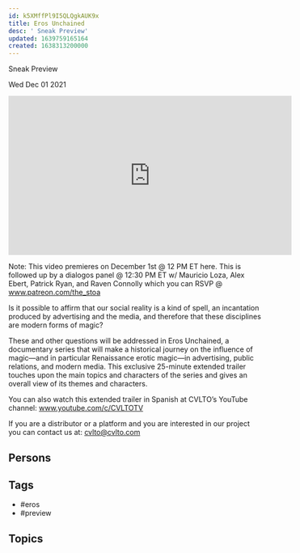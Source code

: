 ```yaml
---
id: k5XMffPl9I5QLQgkAUK9x
title: Eros Unchained
desc: ' Sneak Preview'
updated: 1639759165164
created: 1638313200000
---
```



 Sneak Preview

Wed Dec 01 2021

<iframe width="560" height="315" src="https://www.youtube.com/embed/eA7kWOaEh54" title="Eros Unchained: Sneak Preview" frameborder="0" allow="accelerometer; autoplay; clipboard-write; encrypted-media; gyroscope; picture-in-picture" allowfullscreen ></iframe>

Note: This video premieres on December 1st @ 12 PM ET here. This is followed up by a dialogos panel @ 12:30 PM ET w/ Mauricio Loza, Alex Ebert, Patrick Ryan, and Raven Connolly which you can RSVP @ www.patreon.com/the_stoa

Is it possible to affirm that our social reality is a kind of spell, an incantation produced by advertising and the media, and therefore that these disciplines are modern forms of magic?

These and other questions will be addressed in Eros Unchained, a documentary series that will make a historical journey on the influence of magic—and in particular Renaissance erotic magic—in advertising, public relations, and modern media. This exclusive 25-minute extended trailer touches upon the main topics and characters of the series and gives an overall view of its themes and characters.

You can also watch this extended trailer in Spanish at CVLTO’s YouTube channel: www.youtube.com/c/CVLTOTV

If you are a distributor or a platform and you are interested in our project you can contact us at: cvlto@cvlto.com

## Persons



## Tags

- #eros
- #preview

## Topics



